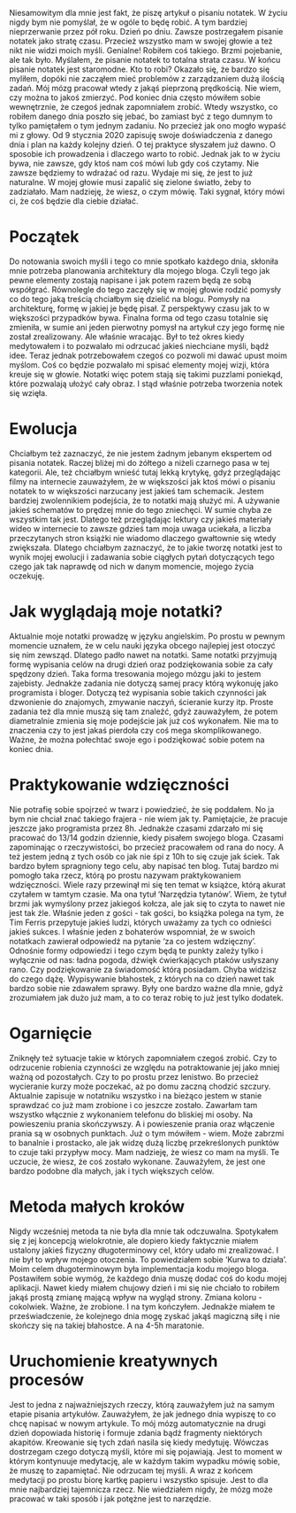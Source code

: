 Niesamowitym dla mnie jest fakt, że piszę artykuł o pisaniu notatek. W życiu nigdy bym nie pomyślał, że w ogóle to będę robić. A tym bardziej nieprzerwanie przez pół roku. Dzień po dniu. Zawsze postrzegałem pisanie notatek jako stratę czasu. Przecież wszystko mam w swojej głowie a też nikt nie widzi moich myśli. Genialne! Robiłem coś takiego. Brzmi pojebanie, ale tak było. Myślałem, że pisanie notatek to totalna strata czasu. W końcu pisanie notatek jest staromodne. Kto to robi? Okazało się, że bardzo się myliłem, dopóki nie zacząłem mieć problemów z zarządzaniem dużą ilością zadań. Mój mózg pracował wtedy z jakąś pieprzoną prędkością. Nie wiem, czy można to jakoś zmierzyć. Pod koniec dnia często mówiłem sobie wewnętrznie, że czegoś jednak zapomniałem zrobić. Wtedy wszystko, co robiłem danego dnia poszło się jebać, bo zamiast być z tego dumnym to tylko pamiętałem o tym jednym zadaniu. No przecież jak ono mogło wypaść mi z głowy. Od 9 stycznia 2020 zapisuję swoje doświadczenia z danego dnia i plan na każdy kolejny dzień. O tej praktyce słyszałem już dawno. O sposobie ich prowadzenia i dlaczego warto to robić. Jednak jak to w życiu bywa, nie zawsze, gdy ktoś nam coś mówi lub gdy coś czytamy. Nie zawsze będziemy to wdrażać od razu. Wydaje mi się, że jest to już naturalne. W mojej głowie musi zapalić się zielone światło, żeby to zadziałało. Mam nadzieję, że wiesz, o czym mówię. Taki sygnał, który mówi ci, że coś będzie dla ciebie działać.

# **Początek**

Do notowania swoich myśli i tego co mnie spotkało każdego dnia, skłoniła mnie potrzeba planowania architektury dla mojego bloga. Czyli tego jak pewne elementy zostają napisane i jak potem razem będą ze sobą współgrać. Równolegle do tego zaczęły się w mojej głowie rodzić pomysły co do tego jaką treścią chciałbym się dzielić na blogu. Pomysły na architekturę, formę w jakiej je będę pisał. Z perspektywy czasu jak to w większości przypadków bywa. Finalna forma od tego czasu totalnie się zmieniła, w sumie ani jeden pierwotny pomysł na artykuł czy jego formę nie został zrealizowany. Ale właśnie wracając. Był to też okres kiedy medytowałem i to pozwalało mi odrzucać jakieś niechciane myśli, bądź idee. Teraz jednak potrzebowałem czegoś co pozwoli mi dawać upust moim myślom. Coś co będzie pozwalało mi spisać elementy mojej wizji, która kreuje się w głowie. Notatki więc potem stają się takimi puzzlami poniekąd, które pozwalają ułożyć cały obraz. I stąd właśnie potrzeba tworzenia notek się wzięła.

# **Ewolucja**

Chciałbym też zaznaczyć, że nie jestem żadnym jebanym ekspertem od pisania notatek. Raczej bliżej mi do żółtego a niżeli czarnego pasa w tej kategorii. Ale, też chciałbym wnieść tutaj lekką krytykę, gdyż przeglądając filmy na internecie zauważyłem, że w większości jak ktoś mówi o pisaniu notatek to w większości narzucany jest jakieś tam schemacik. Jestem bardziej zwolennikiem podejścia, że to notatki mają służyć mi. A używanie jakieś schematów to prędzej mnie do tego zniechęci. W sumie chyba ze wszystkim tak jest. Dlatego też przeglądając lektury czy jakieś materiały wideo w internecie to zawsze gdzieś tam moja uwaga uciekała, a liczba przeczytanych stron książki nie wiadomo dlaczego gwałtownie się wtedy zwiększała. Dlatego chciałbym zaznaczyć, że to jakie tworzę notatki jest to wynik mojej ewolucji i zadawania sobie ciągłych pytań dotyczących tego czego jak tak naprawdę od nich w danym momencie, mojego życia oczekuję.

# **Jak wyglądają moje notatki?**

Aktualnie moje notatki prowadzę w języku angielskim. Po prostu w pewnym momencie uznałem, że w celu nauki języka obcego najlepiej jest otoczyć się nim zewsząd. Dlatego padło nawet na notatki. Same notatki przyjmują formę wypisania celów na drugi dzień oraz podziękowania sobie za cały spędzony dzień. Taka forma tresowania mojego mózgu jaki to jestem zajebisty. Jednakże zadania nie dotyczą samej pracy którą wykonuję jako programista i bloger. Dotyczą też wypisania sobie takich czynności jak dzwonienie do znajomych, zmywanie naczyń, ścieranie kurzy itp. Proste zadania też dla mnie muszą się tam znaleźć, gdyż zauważyłem, że potem diametralnie zmienia się moje podejście jak już coś wykonałem. Nie ma to znaczenia czy to jest jakaś pierdoła czy coś mega skomplikowanego. Ważne, że można połechtać swoje ego i podziękować sobie potem na koniec dnia.

# **Praktykowanie wdzięczności**

Nie potrafię sobie spojrzeć w twarz i powiedzieć, że się poddałem. No ja bym nie chciał znać takiego frajera - nie wiem jak ty. Pamiętajcie, że pracuje jeszcze jako programista przez 8h. Jednakże czasami zdarzało mi się pracować do 13/14 godzin dziennie, kiedy pisałem swojego bloga. Czasami zapominając o rzeczywistości, bo przecież pracowałem od rana do nocy. A też jestem jedną z tych osób co jak nie śpi z 10h to się czuje jak ściek. Tak bardzo byłem spragniony tego celu, aby napisać ten blog. Tutaj bardzo mi pomogło taka rzecz, którą po prostu nazywam praktykowaniem wdzięczności. Wiele razy przewinął mi się ten temat w książce, którą akurat czytałem w tamtym czasie. Ma ona tytuł ‘Narzędzia tytanów’. Wiem, że tytuł brzmi jak wymyślony przez jakiegoś kołcza, ale jak się to czyta to nawet nie jest tak źle. Właśnie jeden z gości - tak gości, bo książka polega na tym, że Tim Ferris przepytuje jakieś ludzi, których uważamy za tych co odnieści jakieś sukces. I właśnie jeden z bohaterów wspomniał, że w swoich notatkach zawierał odpowiedź na pytanie ‘za co jestem wdzięczny’. Odnośnie formy odpowiedzi i tego czym będą te punkty zależy tylko i wyłącznie od nas: ładna pogoda, dźwięk ćwierkających ptaków usłyszany rano. Czy podziękowanie za świadomość którą posiadam. Chyba widzisz do czego dążę. Wypisywanie błahostek, z których na co dzień nawet tak bardzo sobie nie zdawałem sprawy. Były one bardzo ważne dla mnie, gdyż zrozumiałem jak dużo już mam, a to co teraz robię to już jest tylko dodatek.

# **Ogarnięcie**

Zniknęły też sytuacje takie w których zapomniałem czegoś zrobić. Czy to odrzucenie robienia czynności ze względu na potraktowanie jej jako mniej ważną od pozostałych. Czy to po prostu przez lenistwo. Bo przecież wycieranie kurzy może poczekać, aż po domu zaczną chodzić szczury. Aktualnie zapisuje w notatniku wszystko i na bieżąco jestem w stanie sprawdzać co już mam zrobione i co jeszcze zostało. Zawarłam tam wszystko włącznie z wykonaniem telefonu do bliskiej mi osoby. Na powieszeniu prania skończywszy. A i powieszenie prania oraz włączenie prania są w osobnych punktach. Już o tym mówiłem - wiem. Może zabrzmi to banalnie i prostacko, ale jak widzę dużą liczbę przekreślonych punktów to czuje taki przypływ mocy. Mam nadzieję, że wiesz co mam na myśli. Te uczucie, że wiesz, że coś zostało wykonane. Zauważyłem, że jest one bardzo podobne dla małych, jak i tych większych celów.

# **Metoda małych kroków**

Nigdy wcześniej metoda ta nie była dla mnie tak odczuwalna. Spotykałem się z jej koncepcją wielokrotnie, ale dopiero kiedy faktycznie miałem ustalony jakieś fizyczny długoterminowy cel, który udało mi zrealizować. I nie był to wpływ mojego otoczenia. To powiedziałem sobie ‘Kurwa to działa’. Moim celem długoterminowym była implementacja kodu mojego bloga. Postawiłem sobie wymóg, że każdego dnia muszę dodać coś do kodu mojej aplikacji. Nawet kiedy miałem chujowy dzień i mi się nie chciało to robiłem jakąś prostą zmianę mającą wpływ na wygląd strony. Zmiana koloru - cokolwiek. Ważne, że zrobione. I na tym kończyłem. Jednakże miałem te przeświadczenie, że kolejnego dnia mogę zyskać jakąś magiczną siłę i nie skończy się na takiej błahostce. A na 4-5h maratonie.

# **Uruchomienie kreatywnych procesów**

Jest to jedna z najważniejszych rzeczy, którą zauważyłem już na samym etapie pisania artykułów. Zauważyłem, że jak jednego dnia wypiszę to co chcę napisać w nowym artykule. To mój mózg automatycznie na drugi dzień dopowiada historię i formuje zdania bądź fragmenty niektórych akapitów. Kreowanie się tych zdań nasila się kiedy medytuję. Wówczas dostrzegam czego dotyczą myśli, które mi się pojawiają. Jest to moment w którym kontynuuje medytację, ale w każdym takim wypadku mówię sobie, że muszę to zapamiętać. Nie odrzucam tej myśli. A wraz z końcem medytacji po prostu biorę kartkę papieru i wszystko spisuje. Jest to dla mnie najbardziej tajemnicza rzecz. Nie wiedziałem nigdy, że mózg może pracować w taki sposób i jak potężne jest to narzędzie.